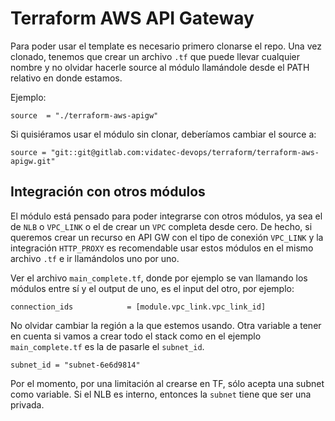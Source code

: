 # Terraform AWS API Gateway
Para poder usar el template es necesario primero clonarse el repo.
Una vez clonado, tenemos que crear un archivo `.tf` que puede llevar cualquier nombre
y no olvidar hacerle source al módulo llamándole desde el PATH relativo en donde estamos.

Ejemplo:
```
source  = "./terraform-aws-apigw"
```

Si quisiéramos usar el módulo sin clonar, deberíamos cambiar el source a:
```
source = "git::git@gitlab.com:vidatec-devops/terraform/terraform-aws-apigw.git"
```

## Integración con otros módulos
El módulo está pensado para poder integrarse con otros módulos, ya sea el de `NLB` o `VPC_LINK` o el
de crear un `VPC` completa desde cero.
De hecho, si queremos crear un recurso en API GW con el tipo de conexión `VPC_LINK` y la integración
`HTTP_PROXY` es recomendable usar estos módulos en el mismo archivo `.tf` e ir llamándolos uno por uno.

Ver el archivo `main_complete.tf`, donde por ejemplo se van llamando los módulos entre sí y el output
de uno, es el input del otro, por ejemplo:

```
connection_ids            = [module.vpc_link.vpc_link_id]
```

No olvidar cambiar la región a la que estemos usando.
Otra variable a tener en cuenta si vamos a crear todo el stack como en el ejemplo `main_complete.tf`
es la de pasarle el `subnet_id`.

```
subnet_id = "subnet-6e6d9814"
```

Por el momento, por una limitación al crearse en TF, sólo acepta una subnet como variable.
Si el NLB es interno, entonces la `subnet` tiene que ser una privada.